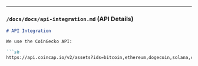 
---

### **`/docs/docs/api-integration.md`** (API Details)
```md
# API Integration

We use the CoinGecko API:

```sh
https://api.coincap.io/v2/assets?ids=bitcoin,ethereum,dogecoin,solana,cardano
